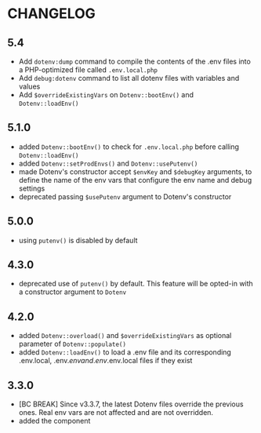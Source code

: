 CHANGELOG
=========

5.4
---

* Add `dotenv:dump` command to compile the contents of the .env files into a PHP-optimized file called `.env.local.php`
* Add `debug:dotenv` command to list all dotenv files with variables and values
* Add `$overrideExistingVars` on `Dotenv::bootEnv()` and `Dotenv::loadEnv()`

5.1.0
-----

* added `Dotenv::bootEnv()` to check for `.env.local.php` before calling `Dotenv::loadEnv()`
* added `Dotenv::setProdEnvs()` and `Dotenv::usePutenv()`
* made Dotenv's constructor accept `$envKey` and `$debugKey` arguments, to define
  the name of the env vars that configure the env name and debug settings
* deprecated passing `$usePutenv` argument to Dotenv's constructor

5.0.0
-----

* using `putenv()` is disabled by default

4.3.0
-----

* deprecated use of `putenv()` by default. This feature will be opted-in with a constructor argument to `Dotenv`

4.2.0
-----

* added `Dotenv::overload()` and `$overrideExistingVars` as optional parameter of `Dotenv::populate()`
* added `Dotenv::loadEnv()` to load a .env file and its corresponding .env.local, .env.$env and .env.$env.local files if
  they exist

3.3.0
-----

* [BC BREAK] Since v3.3.7, the latest Dotenv files override the previous ones. Real env vars are not affected and are
  not overridden.
* added the component
